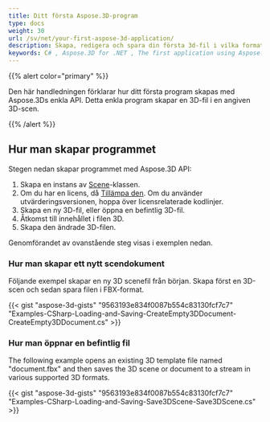 ```yaml
---
title: Ditt första Aspose.3D-program
type: docs
weight: 30
url: /sv/net/your-first-aspose-3d-application/
description: Skapa, redigera och spara din första 3d-fil i vilka format som stöds med hjälp av Aspose. 3D for .NET för att uppleva dess enkelhet och kraft i C#.
keywords: C# , Aspose.3D for .NET , The first application using Aspose.3D for .NET, The first program via Aspose.3D for .NET.
---
```

{{% alert color="primary" %}}

Den här handledningen förklarar hur ditt första program skapas med Aspose.3Ds enkla API. Detta enkla program skapar en 3D-fil i en angiven 3D-scen.

{{% /alert %}}

##  **Hur man skapar programmet**

Stegen nedan skapar programmet med Aspose.3D API:

1. Skapa en instans av [Scene](https://reference.aspose.com/3d/net/aspose.threed/scene/)-klassen.
1. Om du har en licens, då [Tillämpa den](/3d/sv/net/licensing/).
Om du använder utvärderingsversionen, hoppa över licensrelaterade kodlinjer.
1. Skapa en ny 3D-fil, eller öppna en befintlig 3D-fil.
1. Åtkomst till innehållet i filen 3D.
1. Skapa den ändrade 3D-filen.

Genomförandet av ovanstående steg visas i exemplen nedan.

###  **Hur man skapar ett nytt scendokument**

Följande exempel skapar en ny 3D scenefil från början. Skapa först en 3D-scen och sedan spara filen i FBX-format.

{{< gist "aspose-3d-gists" "9563193e834f0087b554c83130fcf7c7" "Examples-CSharp-Loading-and-Saving-CreateEmpty3DDocument-CreateEmpty3DDocument.cs" >}}

###  **Hur man öppnar en befintlig fil**

The following example opens an existing 3D template file named "document.fbx" and then saves the 3D scene or document to a stream in various supported 3D formats.

{{< gist "aspose-3d-gists" "9563193e834f0087b554c83130fcf7c7" "Examples-CSharp-Loading-and-Saving-Save3DScene-Save3DScene.cs" >}}
